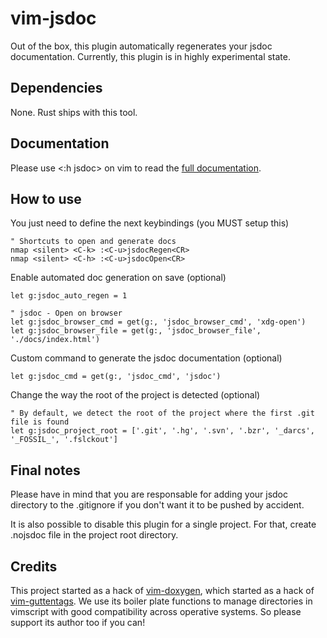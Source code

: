 # vim-jsdoc
Out of the box, this plugin automatically regenerates your jsdoc
documentation. Currently, this plugin is in highly experimental state.

## Dependencies
None. Rust ships with this tool.

## Documentation
Please use <:h jsdoc> on vim to read the [full documentation](https://github.com/Zeioth/vim-jsdoc/blob/main/doc/jsdoc.txt).

## How to use

You just need to define the next keybindings (you MUST setup this)

```
" Shortcuts to open and generate docs
nmap <silent> <C-k> :<C-u>jsdocRegen<CR>
nmap <silent> <C-h> :<C-u>jsdocOpen<CR>
```

Enable automated doc generation on save (optional)
```
let g:jsdoc_auto_regen = 1

" jsdoc - Open on browser
let g:jsdoc_browser_cmd = get(g:, 'jsdoc_browser_cmd', 'xdg-open')
let g:jsdoc_browser_file = get(g:, 'jsdoc_browser_file', './docs/index.html')
```

Custom command to generate the jsdoc documentation (optional)

```
let g:jsdoc_cmd = get(g:, 'jsdoc_cmd', 'jsdoc')
```

Change the way the root of the project is detected (optional)

```
" By default, we detect the root of the project where the first .git file is found
let g:jsdoc_project_root = ['.git', '.hg', '.svn', '.bzr', '_darcs', '_FOSSIL_', '.fslckout']
```

## Final notes

Please have in mind that you are responsable for adding your jsdoc directory to the .gitignore if you don't want it to be pushed by accident.

It is also possible to disable this plugin for a single project. For that, create .nojsdoc file in the project root directory.

## Credits
This project started as a hack of [vim-doxygen](https://github.com/Zeioth/vim-doxygen), which started as a hack of [vim-guttentags](https://github.com/ludovicchabant/vim-gutentags). We use its boiler plate functions to manage directories in vimscript with good compatibility across operative systems. So please support its author too if you can!
